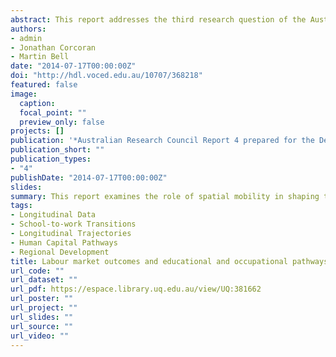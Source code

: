 ```yaml
---
abstract: This report addresses the third research question of the Australian Research Council (ARC) Linkage project (LP120100212), namely How do these pathways play out in terms of spatial mobility and what role does mobility play in the choices individuals make? It does so by seeking answers to a common debate in migration studies. Migrants are normally expected to do better than those stayed behind in the home community (Greenwood 1997; Cushing and Poot 2004). Migrants are expected to enjoy higher levels of wellbeing, have higher income, access to better education and employment opportunities, reflecting the individual aspirations underlying the decision to migrate (UN 2009). However, it is less clear if migrants do better than people in the host community (Herzog and Schlottmann 1984; Newbold 2012). Migrants may struggle more as they endeavour to build a social network and to adapt to their new place of residence, but they may also be more motivated and determined to enhance their human capital and labour market outcomes (Herzog and Schlottmann 1984).
authors:
- admin
- Jonathan Corcoran
- Martin Bell
date: "2014-07-17T00:00:00Z"
doi: "http://hdl.voced.edu.au/10707/368218"
featured: false
image:
  caption: 
  focal_point: ""
  preview_only: false
projects: []
publication: '*Australian Research Council Report 4 prepared for the Department of Planning and Community Development. Spatial Analysis and Research Branch. State Government Victoria*'
publication_short: ""
publication_types:
- "4"
publishDate: "2014-07-17T00:00:00Z"
slides: 
summary: This report examines the role of spatial mobility in shaping the educational and occupational pathways of young people during the transition from school to work.
tags:
- Longitudinal Data
- School-to-work Transitions
- Longitudinal Trajectories
- Human Capital Pathways
- Regional Development
title: Labour market outcomes and educational and occupational pathways of young movers starting off in regional Victoria
url_code: ""
url_dataset: ""
url_pdf: https://espace.library.uq.edu.au/view/UQ:381662
url_poster: ""
url_project: ""
url_slides: ""
url_source: ""
url_video: ""
---
```


